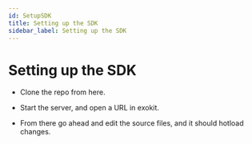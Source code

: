 ```yaml
---
id: SetupSDK
title: Setting up the SDK
sidebar_label: Setting up the SDK
---
```


# Setting up the SDK
- Clone the repo from here.

- Start the server, and open a URL in exokit.

- From there go ahead and edit the source files, and it should hotload changes.
